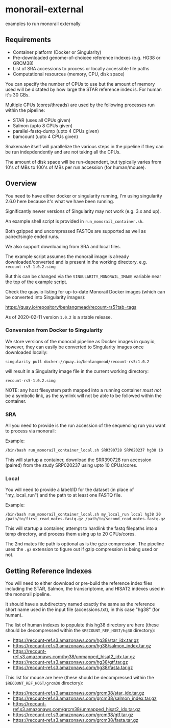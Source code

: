 # monorail-external
examples to run monorail externally

## Requirements

* Container platform (Docker or Singularity)
* Pre-downloaded genome-of-choicee reference indexes (e.g. HG38 or GRCM38)
* List of SRA accessions to process or locally accessible file paths
* Computational resources (memory, CPU, disk space)

You can specify the number of CPUs to use but the amount of memory used will be dictated by how large the STAR reference index is.
For human it's 30 GBs.  

Multiple CPUs (cores/threads) are used by the following processes run within the pipeline:

* STAR (uses all CPUs given)
* Salmon (upto 8 CPUs given)
* parallel-fastq-dump (upto 4 CPUs given)
* bamcount (upto 4 CPUs given)

Snakemake itself will parallelize the various steps in the pipeline if they can be run indepdendently and are not taking all the CPUs.


The amount of disk space will be run-dependent, but typically varies from 10's of MBs to 100's of MBs per run accession (for human/mouse).

## Overview

You need to have either docker or singularity running, I'm using singularity 2.6.0 here because it's what we have been running.

Significantly newer versions of Singularity may not work (e.g. 3.x and up).

An example shell script is provided in `run_monorail_container.sh`.

Both gzipped and uncompressed FASTQs are supported as well as paired/single ended runs.

We also support downloading from SRA and local files.

The example script assumes the monorail image is already downloaded/converted and is present in the working directory.
e.g. `recount-rs5-1.0.2.simg`

But this can be changed via the `SINGULARITY_MONORAIL_IMAGE` variable near the top of the example script.

Check the quay.io listing for up-to-date Monorail Docker images (which can be converted into Singularity images):

https://quay.io/repository/benlangmead/recount-rs5?tab=tags

As of 2020-02-11 version `1.0.2` is a stable release.

### Conversion from Docker to Singularity

We store versions of the monorail pipeline as Docker images in quay.io, however, they can easily be converted to Singularity images once downloaded locally:

```singularity pull docker://quay.io/benlangmead/recount-rs5:1.0.2```

will result in a Singularity image file in the current working directory:

`recount-rs5-1.0.2.simg`

NOTE: any host filesystem path mapped into a running container *must not* be a symbolic link, as the symlink will not be able to be followed within the container.

### SRA

All you need to provide is the run accession of the sequencing run you want to process via monorail:

Example:

`/bin/bash run_monorail_container_local.sh SRR390728 SRP020237 hg38 10`

This will startup a container, download the SRR390728 run accession (paired) from the study SRP020237 using upto 10 CPUs/cores.

### Local

You will need to provide a label/ID for the dataset (in place of "my_local_run") and the path to at least one FASTQ file.

Example:

```/bin/bash run_monorail_container_local.sh my_local_run local hg38 20 /path/to/first_read_mates.fastq.gz /path/to/second_read_mates.fastq.gz```

This will startup a container, attempt to hardlink the fastq filepaths into a temp directory, and process them using up to 20 CPUs/cores.

The 2nd mates file path is optional as is the gzip compression.
The pipeline uses the `.gz` extension to figure out if gzip compression is being used or not.

## Getting Reference Indexes

You will need to either download or pre-build the reference index files including the STAR, Salmon, the transcriptome, and HISAT2 indexes used in the monorail pipeline.

It should have a subdirectory named exactly the same as the reference short name used in the input file (accessions.txt), in this case "hg38" (for human).

The list of human indexes to populate this hg38 directory are here (these should be decompressed within the `$RECOUNT_REF_HOST/hg38` directory):
* https://recount-ref.s3.amazonaws.com/hg38/star_idx.tar.gz
* https://recount-ref.s3.amazonaws.com/hg38/salmon_index.tar.gz
* https://recount-ref.s3.amazonaws.com/hg38/unmapped_hisat2_idx.tar.gz
* https://recount-ref.s3.amazonaws.com/hg38/gtf.tar.gz
* https://recount-ref.s3.amazonaws.com/hg38/fasta.tar.gz

This list for mouse are here (these should be decompressed within the `$RECOUNT_REF_HOST/grcm38` directory):

* https://recount-ref.s3.amazonaws.com/grcm38/star_idx.tar.gz
* https://recount-ref.s3.amazonaws.com/grcm38/salmon_index.tar.gz
* https://recount-ref.s3.amazonaws.com/grcm38/unmapped_hisat2_idx.tar.gz
* https://recount-ref.s3.amazonaws.com/grcm38/gtf.tar.gz
* https://recount-ref.s3.amazonaws.com/grcm38/fasta.tar.gz
